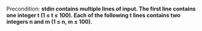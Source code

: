 Precondition: **stdin contains multiple lines of input. The first line contains one integer t (1 ≤ t ≤ 100). Each of the following t lines contains two integers n and m (1 ≤ n, m ≤ 100).**